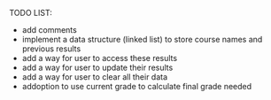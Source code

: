 TODO LIST:
 - add comments
 - implement a data structure (linked list) to store course names and previous results
 - add a way for user to access these results
 - add a way for user to update their results
 - add a way for user to clear all their data
 - add option to use current grade to calculate final grade needed
 
 
